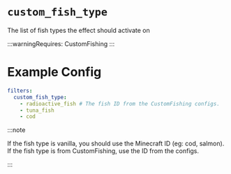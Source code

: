 # `custom_fish_type`

The list of fish types the effect should activate on

:::warningRequires:
CustomFishing
:::
# Example Config
```yaml
filters:
  custom_fish_type: 
    - radioactive_fish # The fish ID from the CustomFishing configs.
    - tuna_fish
    - cod
```

:::note  
  
If the fish type is vanilla, you should use the Minecraft ID (eg: cod, salmon).
If the fish type is from CustomFishing, use the ID from the configs.

:::